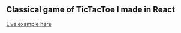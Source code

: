 ## Classical game of TicTacToe I made in React

[Live example here](https://ademhodzic.github.io/React-Tic-Tac-Toe/)